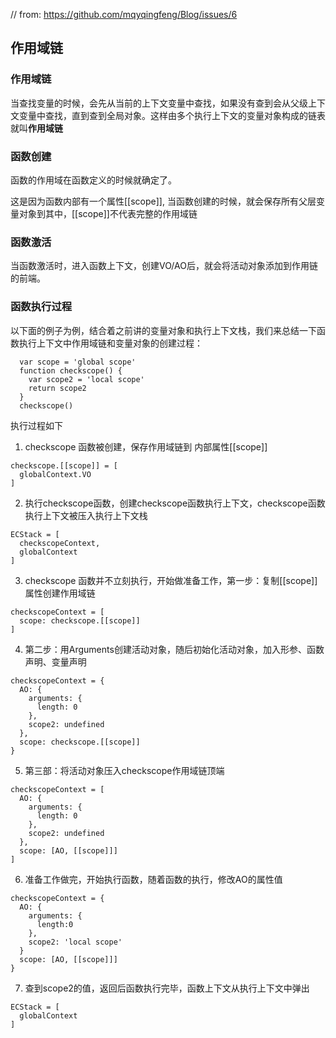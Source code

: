 // from: https://github.com/mqyqingfeng/Blog/issues/6

## 作用域链

### 作用域链
当查找变量的时候，会先从当前的上下文变量中查找，如果没有查到会从父级上下文变量中查找，直到查到全局对象。这样由多个执行上下文的变量对象构成的链表就叫**作用域链**

### 函数创建
函数的作用域在函数定义的时候就确定了。

这是因为函数内部有一个属性[[scope]], 当函数创建的时候，就会保存所有父层变量对象到其中，[[scope]]不代表完整的作用域链

### 函数激活
当函数激活时，进入函数上下文，创建VO/AO后，就会将活动对象添加到作用链的前端。

### 函数执行过程
以下面的例子为例，结合着之前讲的变量对象和执行上下文栈，我们来总结一下函数执行上下文中作用域链和变量对象的创建过程：
```
  var scope = 'global scope'
  function checkscope() {
    var scope2 = 'local scope'
    return scope2
  }
  checkscope()
```
执行过程如下

1. checkscope 函数被创建，保存作用域链到 内部属性[[scope]]
```
checkscope.[[scope]] = [
  globalContext.VO
]
```
2. 执行checkscope函数，创建checkscope函数执行上下文，checkscope函数执行上下文被压入执行上下文栈
```
ECStack = [
  checkscopeContext,
  globalContext
]
```
3. checkscope 函数并不立刻执行，开始做准备工作，第一步：复制[[scope]]属性创建作用域链
```
checkscopeContext = [
  scope: checkscope.[[scope]]
]
```
4. 第二步：用Arguments创建活动对象，随后初始化活动对象，加入形参、函数声明、变量声明
```
checkscopeContext = {
  AO: {
    arguments: {
      length: 0
    },
    scope2: undefined
  },
  scope: checkscope.[[scope]]
}
```
5. 第三部：将活动对象压入checkscope作用域链顶端
```
checkscopeContext = [
  AO: {
    arguments: {
      length: 0
    },
    scope2: undefined
  },
  scope: [AO, [[scope]]]
]
```
6. 准备工作做完，开始执行函数，随着函数的执行，修改AO的属性值
```
checkscopeContext = {
  AO: {
    arguments: {
      length:0
    },
    scope2: 'local scope'
  }
  scope: [AO, [[scope]]]
}
```
7. 查到scope2的值，返回后函数执行完毕，函数上下文从执行上下文中弹出
```
ECStack = [
  globalContext
]
```